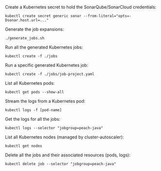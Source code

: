 Create a Kubernetes secret to hold the SonarQube/SonarCloud credentials:
```
kubectl create secret generic sonar --from-literal="opts=-Dsonar.host.url=..."
```

Generate the job expansions:
```
./generate_jobs.sh
```

Run all the generated Kubernetes jobs:
```
kubectl create -f ./jobs
```

Run a specific generated Kubernetes job:
```
kubectl create -f ./jobs/job-project.yaml
```

List all Kubernetes pods:
```
kubectl get pods --show-all
```

Stream the logs from a Kubernetes pod:
```
kubectl logs -f [pod-name]
```

Get the logs for all the jobs:
```
kubectl logs --selector "jobgroup=peach-java"
```

List all Kubernetes nodes (managed by cluster-autoscaler):
```
kubectl get nodes
```

Delete all the jobs and their associated resources (pods, logs):
```
kubectl delete job --selector "jobgroup=peach-java"
```
